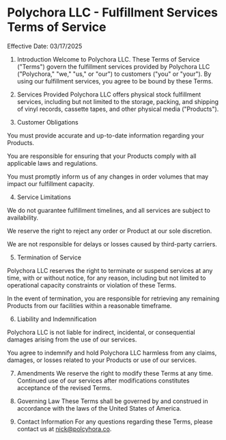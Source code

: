 # Polychora LLC - Fulfillment Services Terms of Service

Effective Date: 03/17/2025

1. Introduction
   Welcome to Polychora LLC. These Terms of Service ("Terms") govern the fulfillment services provided by Polychora LLC ("Polychora," "we," "us," or "our") to customers ("you" or "your"). By using our fulfillment services, you agree to be bound by these Terms.

2. Services Provided
   Polychora LLC offers physical stock fulfillment services, including but not limited to the storage, packing, and shipping of vinyl records, cassette tapes, and other physical media ("Products").

3. Customer Obligations

You must provide accurate and up-to-date information regarding your Products.

You are responsible for ensuring that your Products comply with all applicable laws and regulations.

You must promptly inform us of any changes in order volumes that may impact our fulfillment capacity.

4. Service Limitations

We do not guarantee fulfillment timelines, and all services are subject to availability.

We reserve the right to reject any order or Product at our sole discretion.

We are not responsible for delays or losses caused by third-party carriers.

5. Termination of Service

Polychora LLC reserves the right to terminate or suspend services at any time, with or without notice, for any reason, including but not limited to operational capacity constraints or violation of these Terms.

In the event of termination, you are responsible for retrieving any remaining Products from our facilities within a reasonable timeframe.

6. Liability and Indemnification

Polychora LLC is not liable for indirect, incidental, or consequential damages arising from the use of our services.

You agree to indemnify and hold Polychora LLC harmless from any claims, damages, or losses related to your Products or use of our services.

7. Amendments
   We reserve the right to modify these Terms at any time. Continued use of our services after modifications constitutes acceptance of the revised Terms.

8. Governing Law
   These Terms shall be governed by and construed in accordance with the laws of the United States of America.

9. Contact Information
   For any questions regarding these Terms, please contact us at nick@polcyhora.co.
